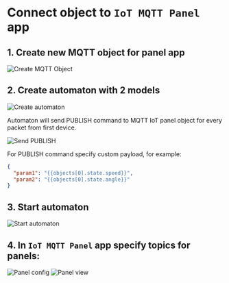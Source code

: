 # Connect object to `IoT MQTT Panel` app

## 1. Create new MQTT object for panel app

![Create MQTT Object](./assets/01_panel_object.png)

## 2. Create automaton with 2 models

![Create automaton](./assets/02_create_automaton.png)

Automaton will send PUBLISH command to MQTT IoT panel object for every packet from first device.  

![Send PUBLISH](./assets/03_automaton_publish.png)

For PUBLISH command specify custom payload, for example:

```json
{
  "param1": "{{objects[0].state.speed}}",
  "param2": "{{objects[0].state.angle}}"
}
```

## 3. Start automaton

![Start automaton](./assets/04_automaton_start.png)

## 4. In `IoT MQTT Panel` app specify topics for panels:

![Panel config](./assets/05_panel_config.jpg)
![Panel view](./assets/06_panel_view.jpg)
